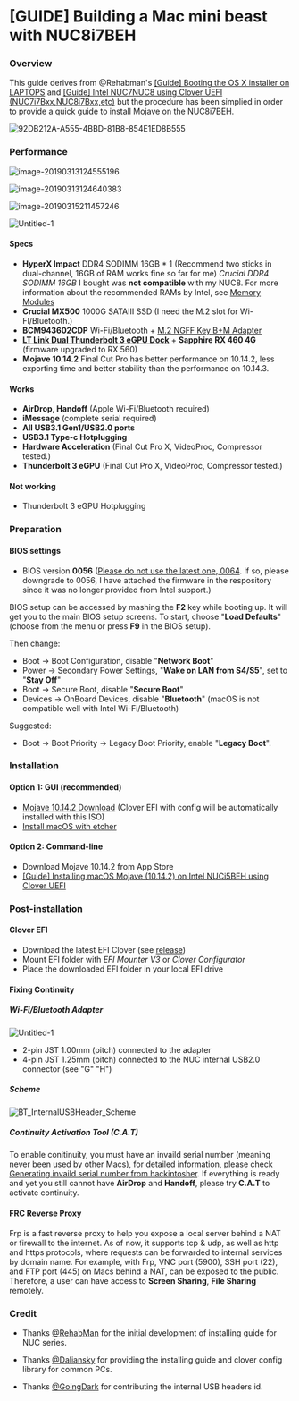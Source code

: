 # [GUIDE] Building a Mac mini beast with NUC8i7BEH
### Overview

This guide derives from @Rehabman's [[Guide] Booting the OS X installer on LAPTOPS](https://www.tonymacx86.com/threads/guide-booting-the-os-x-installer-on-laptops-with-clover.148093/) and [[Guide] Intel NUC7NUC8 using Clover UEFI (NUC7i7Bxx,NUC8i7Bxx,etc)](https://www.tonymacx86.com/threads/guide-intel-nuc7-nuc8-using-clover-uefi-nuc7i7bxx-nuc8i7bxx-etc.261711/) but the procedure has been simplied in order to provide a quick guide to install Mojave on the NUC8i7BEH. 

![92DB212A-A555-4BBD-81B8-854E1ED8B555](https://i.imgur.com/QnDA298.jpg)

### Performance

![image-20190313124555196](https://i.imgur.com/UJxsDaw.png)

![image-20190313124640383](https://i.imgur.com/0VkvCy7.png)

![image-20190315211457246](https://i.imgur.com/mfY5yko.png)

![Untitled-1](https://i.imgur.com/m4vil9s.jpg)



#### Specs

* **HyperX Impact** DDR4 SODIMM 16GB * 1 (Recommend two sticks in dual-channel, 16GB of RAM works fine so far for me)  *Crucial DDR4 SODIMM 16GB* I bought was **not compatible** with my NUC8. For more information about the recommended RAMs by Intel, see [Memory Modules](http://compatibleproducts.intel.com/ProductDetails/ExportPeripheralInfo?moduleName=Intel%C2%AE%20NUC&productType=Kits&productName=Intel%C2%AE%20NUC%20Kit%20NUC8i7BEH) 
* **Crucial MX500** 1000G SATAIII SSD (I need the M.2 slot for Wi-FI/Bluetooth.)
* **BCM943602CDP** Wi-Fi/Bluetooth + [M.2 NGFF Key B+M Adapter](https://www.ebay.co.uk/itm/Wireless-Card-Module-to-M-2-NGFF-Key-B-M-Adapter-BCM94360CD-for-Mac-OS-12-6-Pin/264001220361?ssPageName=STRK%3AMEBIDX%3AIT&_trksid=p2057872.m2749.l2649) 
* **[LT Link Dual Thunderbolt 3 eGPU Dock](https://item.taobao.com/item.htm?spm=a1z09.2.0.0.3c192e8dU8dSse&id=565055158328&_u=gbd9jfbd9ba)** + **Sapphire RX 460 4G** (firmware upgraded to RX 560)
* **Mojave 10.14.2** Final Cut Pro has better performance on 10.14.2, less exporting time and better stability than the performance on 10.14.3.



#### Works

* **AirDrop, Handoff** (Apple Wi-Fi/Bluetooth required)
* **iMessage** (complete serial required) 
* **All USB3.1 Gen1/USB2.0 ports**
* **USB3.1 Type-c Hotplugging**
* **Hardware Acceleration** (Final Cut Pro X, VideoProc, Compressor tested.)
* **Thunderbolt 3 eGPU** (Final Cut Pro X, VideoProc, Compressor tested.)



#### Not working

* Thunderbolt 3 eGPU Hotplugging 



### Preparation 

#### BIOS settings

* BIOS version **0056** (<u>Please do not use the latest one, 0064</u>. If so, please downgrade to 0056, I have attached the firmware in the respository since it was no longer provided from Intel support.) 

BIOS setup can be accessed by mashing the **F2** key while booting up. It will get you to the main BIOS setup screens. To start, choose "**Load Defaults**"  (choose from the menu or press **F9** in the BIOS setup).

Then change:

- Boot -> Boot Configuration, disable "**Network Boot**"
- Power -> Secondary Power Settings, "**Wake on LAN from S4/S5**", set to "**Stay Off**"
- Boot -> Secure Boot, disable "**Secure Boot**" 
- Devices -> OnBoard Devices, disable "**Bluetooth**" (macOS is not compatible well with Intel Wi-Fi/Bluetooth)

Suggested:

- Boot -> Boot Priority -> Legacy Boot Priority, enable "**Legacy Boot**".



### Installation

#### Option 1: GUI (recommended)

* [Mojave 10.14.2 Download](https://blog.daliansky.net/macOS-Mojave-10.14.2-18C54-official-version-with-Clover-4792-original-image.html) (Clover EFI with config will be automatically installed with this ISO)
* [Install macOS with etcher](https://blog.daliansky.net/MacOS-installation-tutorial-XiaoMi-Pro-installation-process-records.html)

#### Option 2: Command-line

* Download Mojave 10.14.2 from App Store
* [[Guide] Installing macOS Mojave (10.14.2) on Intel NUCi5BEH using Clover UEFI](https://www.tonymacx86.com/threads/guide-installing-macos-mojave-10-14-2-on-intel-nuci5beh-using-clover-uefi.268502/)



### Post-installation

#### Clover EFI 

* Download the latest EFI Clover (see [release](https://github.com/sarkrui/NUC8i7BEH-Hackintosh-Build/releases))
* Mount EFI folder with *EFI Mounter V3* or *Clover Configurator*
* Place the downloaded EFI folder in your local EFI drive

#### Fixing Continuity 

##### Wi-Fi/Bluetooth Adapter

![Untitled-1](https://i.imgur.com/YxZvkLv.jpg)

- 2-pin JST 1.00mm (pitch) connected to the adapter 
- 4-pin JST 1.25mm (pitch) connected to the NUC internal USB2.0 connector (see "G" "H")

##### Scheme 

![BT_InternalUSBHeader_Scheme](https://i.imgur.com/nqRlweB.png)

##### Continuity Activation Tool (C.A.T)

To enable conitinuity, you must have an invaild serial number (meaning never been used by other Macs), for detailed information, please check [Generating invaild serial number from hackintosher](https://hackintosher.com/guides/quick-fixes-facetime-icloud-imessage-hackintosh-not-working/). If everything is ready and yet you still cannot have **AirDrop** and **Handoff**, please try **C.A.T** to activate continuity. 

#### FRC Reverse Proxy

Frp is a fast reverse proxy to help you expose a local server behind a NAT or firewall to the internet. As of now, it supports tcp & udp, as well as http and https protocols, where requests can be forwarded to internal services by domain name. For example, with Frp, VNC port (5900), SSH port (22), and FTP port (445) on Macs behind a NAT, can be exposed to the public. Therefore, a user can have access to **Screen Sharing**, **File Sharing** remotely.

### Credit 

* Thanks [@RehabMan](https://www.tonymacx86.com/members/rehabman.429483/) for the initial development of installing guide for NUC series. 

* Thanks [@Daliansky](https://blog.daliansky.net) for providing the installing guide and clover config library for common PCs.
* Thanks [@GoingDark](https://www.tonymacx86.com/members/2192833/) for contributing the internal USB headers id.